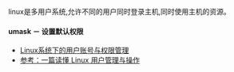 

linux是多用户系统,允许不同的用户同时登录主机,同时使用主机的资源。


#### umask － 设置默认权限

- [Linux系统下的用户账号与权限管理](https://juejin.cn/post/7148453198934573086#heading-65)
- [参考：一篇读懂 Linux 用户管理与操作](https://zhuanlan.zhihu.com/p/105482468)